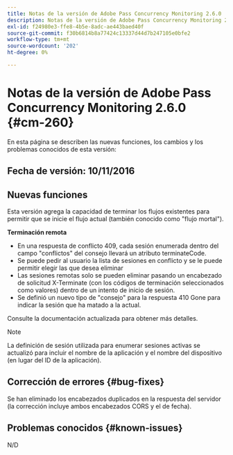 ```yaml
---
title: Notas de la versión de Adobe Pass Concurrency Monitoring 2.6.0
description: Notas de la versión de Adobe Pass Concurrency Monitoring 2.6.0
exl-id: f24980e3-ffe8-4b5e-8adc-ae443baed40f
source-git-commit: f30b6814b8a77424c13337d44d7b247105e0bfe2
workflow-type: tm+mt
source-wordcount: '202'
ht-degree: 0%

---
```


# Notas de la versión de Adobe Pass Concurrency Monitoring 2.6.0 {#cm-260}


En esta página se describen las nuevas funciones, los cambios y los problemas conocidos de esta versión:



## Fecha de versión: 10/11/2016



## Nuevas funciones

Esta versión agrega la capacidad de terminar los flujos existentes para permitir que se inicie el flujo actual (también conocido como &quot;flujo mortal&quot;).



**Terminación remota**

* En una respuesta de conflicto 409, cada sesión enumerada dentro del campo &quot;conflictos&quot; del consejo llevará un atributo terminateCode.
* Se puede pedir al usuario la lista de sesiones en conflicto y se le puede permitir elegir las que desea eliminar
* Las sesiones remotas solo se pueden eliminar pasando un encabezado de solicitud X-Terminate (con los códigos de terminación seleccionados como valores) dentro de un intento de inicio de sesión.
* Se definió un nuevo tipo de &quot;consejo&quot; para la respuesta 410 Gone para indicar la sesión que ha matado a la actual.


Consulte la documentación actualizada para obtener más detalles.



>[!NOTE]
>
>La definición de sesión utilizada para enumerar sesiones activas se actualizó para incluir el nombre de la aplicación y el nombre del dispositivo (en lugar del ID de la aplicación).




## Corrección de errores {#bug-fixes}

Se han eliminado los encabezados duplicados en la respuesta del servidor (la corrección incluye ambos encabezados CORS y el de fecha).




## Problemas conocidos {#known-issues}

N/D
